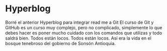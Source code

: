 # Hyperblog
Borré el anterior Hyperblog para integrar read me a Git
El curso de Git y GitHub es un curso muy complejo, pero no complicado, simplemente lo que debes hacer es poner mucho cuidado con los comandos que utilizas y todo saldrá bien.
Todos están locos.
Todos están locos.
Así era la vida en el bosque tenebroso del gobierno de Sonsón Antioquia. 
